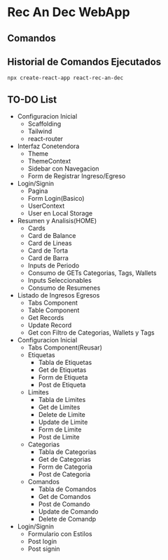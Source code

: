# Rec An Dec WebApp

## Comandos

## Historial de Comandos Ejecutados
```
npx create-react-app react-rec-an-dec
```

## TO-DO List
- Configuracion Inicial  
    - Scaffolding  
    - Tailwind  
    - react-router  
- Interfaz Conetendora
    - Theme
    - ThemeContext
    - Sidebar con Navegacion
    - Form de Registrar Ingreso/Egreso
- Login/Signin
    - Pagina 
    - Form Login(Basico)
    - UserContext
    - User en Local Storage
- Resumen y Analisis(HOME)
    - Cards
    - Card de Balance
    - Card de Lineas
    - Card de Torta
    - Card de Barra
    - Inputs de Periodo
    - Consumo de GETs Categorias, Tags, Wallets
    - Inputs Seleccionables
    - Consumo de Resumenes
- Listado de Ingresos Egresos
    - Tabs Component
    - Table Component
    - Get Records
    - Update Record
    - Get con Filtro de Categorias, Wallets y Tags
- Configuracion Inicial
    - Tabs Component(Reusar)
    - Etiquetas
        - Tabla de Etiquetas
        - Get de Etiquetas
        - Form de Etiqueta
        - Post de Etiqueta
     - Limites
        - Tabla de Limites
        - Get de Limites
        - Delete de Limite
        - Update de Limite
        - Form de Limite
        - Post de Limite
     - Categorias
        - Tabla de Categorias
        - Get de Categorias
        - Form de Categoria
        - Post de Categoria
     - Comandos
        - Tabla de Comandos
        - Get de Comandos
        - Post de Comando
        - Update de Comando
        - Delete de Comandp     
- Login/Signin
    - Formulario con Estilos
    - Post login
    - Post signin 
